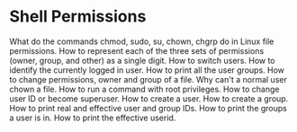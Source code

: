 # Shell Permissions

What do the commands chmod, sudo, su, chown, chgrp do in Linux file permissions. 
How to represent each of the three sets of permissions (owner, group, and other) as a single digit.
How to switch users.
How to identify the currently logged in user.
How to print all the user groups.
How to change permissions, owner and group of a file.
Why can't a normal user chown a file.
How to run a command with root privileges.
How to change user ID or become superuser.
How to create a user.
How to create a group.
How to print real and effective user and group IDs.
How to print the groups a user is in.
How to print the effective userid.